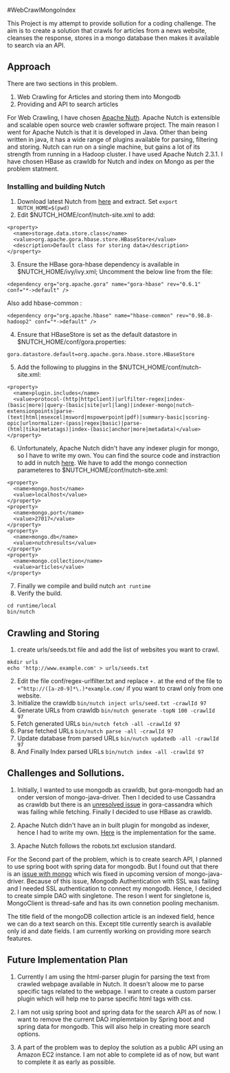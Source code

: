 #WebCrawlMongoIndex

This Project is my attempt to provide sollution for a coding challenge. The aim is to create a solution that crawls for articles from a news website, cleanses the response, stores in a mongo database then makes it available to search via an API.

## Approach

There are two sections in this problem.

  1. Web Crawling for Articles and storing them into Mongodb
  2. Providing and API to search articles

For Web Crawling, I have chosen [Apache Nuth](http://nutch.apache.org/). Apache Nutch is extensible and scalable open source web crawler software project. The main reason I went for Apache Nutch is that it is developed in Java. Other than being written in java, it has a wide range of plugins available for parsing, filtering and storing. Nutch can run on a single machine, but gains a lot of its strength from running in a Hadoop cluster. I have used Apache Nutch 2.3.1. I have chosen HBase as crawldb for Nutch and index on Mongo as per the problem statment.

### Installing and building Nutch

  1. Download latest Nutch from [here](http://nutch.apache.org/downloads.html) and extract. Set `export NUTCH_HOME=$(pwd)`
  2. Edit $NUTCH_HOME/conf/nutch-site.xml to add:
  
  ```
  <property>
    <name>storage.data.store.class</name>
    <value>org.apache.gora.hbase.store.HBaseStore</value>
    <description>Default class for storing data</description>
  </property>
  ```
  3. Ensure the HBase gora-hbase dependency is available in $NUTCH_HOME/ivy/ivy.xml; Uncomment the below line from the file:
  
  ```
  <dependency org="org.apache.gora" name="gora-hbase" rev="0.6.1" conf="*->default" />
  ```
  Also add hbase-common :
  
  ```
  <dependency org="org.apache.hbase" name="hbase-common" rev="0.98.8-hadoop2" conf="*->default" />
  ```
  4. Ensure that HBaseStore is set as the default datastore in $NUTCH_HOME/conf/gora.properties:
  
  ```
  gora.datastore.default=org.apache.gora.hbase.store.HBaseStore
  ```
  5. Add the following to pluggins in the $NUTCH_HOME/conf/nutch-site.xml:
  
  ```
  <property>
    <name>plugin.includes</name>
    <value>protocol-(http|httpclient)|urlfilter-regex|index-(basic|more)|query-(basic|site|url|lang)|indexer-mongo|nutch-extensionpoints|parse-(text|html|msexcel|msword|mspowerpoint|pdf)|summary-basic|scoring-opic|urlnormalizer-(pass|regex|basic)|parse-(html|tika|metatags)|index-(basic|anchor|more|metadata)</value>
  </property>
  ```
  6. Unfortunately, Apache Nutch didn't have any indexer plugin for mongo, so I have to write my own. You can find the source code and instraction to add in nutch [here](https://github.com/ApurbaPandey/WebCrawlMongoIndex/tree/master/WebCrawlMongoIndex). We have to add the mongo connection parameteres to $NUTCH_HOME/conf/nutch-site.xml:
  
  ```
  <property>
    <name>mongo.host</name>
    <value>localhost</value>
  </property>
  <property>
    <name>mongo.port</name>
    <value>27017</value>
  </property>
  <property>
    <name>mongo.db</name>
    <value>nutchresults</value>
  </property>
  <property>
    <name>mongo.collection</name>
    <value>articles</value>
  </property>
  ```
  7. Finally we compile and build nutch `ant runtime`
  8. Verify the build.
  
  ```
  cd runtime/local
  bin/nutch
  ```
## Crawling and Storing 

  1. create urls/seeds.txt file and add the list of websites you want to crawl. 
  
  ```
  mkdir urls
  echo 'http://www.example.com' > urls/seeds.txt
  ```
  2. Edit the file conf/regex-urlfilter.txt and replace `+.` at the end of the file to `+^http://([a-z0-9]*\.)*example.com/` if you want to crawl only from one website.
  3. Initialize the crawldb `bin/nutch inject urls/seed.txt -crawlId 97`
  4. Generate URLs from crawldb `bin/nutch generate -topN 100 -crawlId 97`
  5. Fetch generated URLs `bin/nutch fetch -all -crawlId 97`
  6. Parse fetched URLs `bin/nutch parse -all -crawlId 97`
  7. Update database from parsed URLs `bin/nutch updatedb -all -crawlId 97`
  8. And Finally Index parsed URLs `bin/nutch index -all -crawlId 97`
  
## Challenges and Sollutions.

  1. Initially, I wanted to use mongodb as crawldb, but gora-mongodb had an onder version of mongo-java-driver. Then I decided to use Cassandra as crawldb but there is an [unresolved issue](https://issues.apache.org/jira/browse/GORA-416) in gora-cassandra which was failing while fetching. Finally I decided to use HBase as crawldb.
  
  2. Apache Nutch didn't have an in built plugin for mongobd as indexer, hence I had to write my own. [Here](https://github.com/ApurbaPandey/WebCrawlMongoIndex/tree/master/WebCrawlMongoIndex/Nutch-plugins) is the implementation for the same.
  
  3. Apache Nutch follows the robots.txt exclusion standard.
  
  
  For the Second part of the problem, which is to create search API, I planned to use spring boot with spring data for mongodb. But I found out that there is an [issue with mongo](https://jira.mongodb.org/browse/JAVA-2229) which wis fixed in upcoming version of mongo-java-driver. Because of this issue, Mongodb Authentication with SSL was failing and I needed SSL authentication to connect my mongodb. Hence, I decided to create simple DAO with singletone. The reson I went for singletone is, MongoClient is thread-safe and has its own connetion pooling mechanism.
  
  The title field of the mongoDB collection article is an indexed field, hence we can do a text search on this. Except title currently search is available only id and date fields. I am currently working on providing more search features.
  
## Future Implementation Plan

  1. Currently I am using the html-parser plugin for parsing the text from crawled webpage available in Nutch. It doesn't aloow me to parse specific tags related to the webpage. I want to create a custom parser plugin which will help me to parse specific html tags with css.
  
  2. I am not usig spring boot and spring data for the search API as of now. I want to remove the current DAO implemntaion by Spring boot and spring data for mongodb. This will also help in creating more search options.
  
  3. A part of the problem was to deploy the solution as a public API using an Amazon EC2 instance. I am not able to complete id as of now, but want to complete it as early as possible.
  
